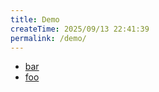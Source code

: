 ```yaml
---
title: Demo
createTime: 2025/09/13 22:41:39
permalink: /demo/
---
```


- [bar](./bar.md)
- [foo](./foo.md)
